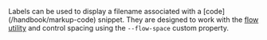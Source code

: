 Labels can be used to display a filename associated with a [code]
(/handbook/markup-code) snippet. They are designed to work with the
[flow utility](/design-system/css-utilities/#flow) and control spacing using
the `--flow-space` custom property.
